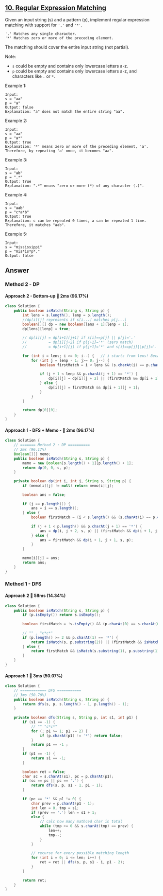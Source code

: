 ## [10. Regular Expression Matching](https://leetcode.com/problems/regular-expression-matching/)

Given an input string (s) and a pattern (p), implement regular expression matching with support for `'.'` and `'*'`.
```
'.' Matches any single character.
'*' Matches zero or more of the preceding element.
```
The matching should cover the entire input string (not partial).

Note:

- `s` could be empty and contains only lowercase letters a-z.
- `p` could be empty and contains only lowercase letters a-z, and characters like `.` or `*`.

Example 1:
```
Input:
s = "aa"
p = "a"
Output: false
Explanation: "a" does not match the entire string "aa".
```
Example 2:
```
Input:
s = "aa"
p = "a*"
Output: true
Explanation: '*' means zero or more of the preceding element, 'a'. Therefore, by repeating 'a' once, it becomes "aa".
```
Example 3:
```
Input:
s = "ab"
p = ".*"
Output: true
Explanation: ".*" means "zero or more (*) of any character (.)".
```
Example 4:
```
Input:
s = "aab"
p = "c*a*b"
Output: true
Explanation: c can be repeated 0 times, a can be repeated 1 time. Therefore, it matches "aab".
```
Example 5:
```
Input:
s = "mississippi"
p = "mis*is*p*."
Output: false
```

## Answer
### Method 2 - DP
#### Approach 2 - Bottom-up :rocket: 2ms (96.17%)
```java
class Solution {
    public boolean isMatch(String s, String p) {
        int lens = s.length(), lenp = p.length();
        //dp[i][j] represents if s[i...] matches p[j...]
        boolean[][] dp = new boolean[lens + 1][lenp + 1];
        dp[lens][lenp] = true;
        
        // dp[i][j] = dp[i+1][j+1] if s[i]==p[j] || p[j]='.'
        //          = dp[i][j+2] if p[j+1]='*' (zero match)
        //          = dp[i+1][j] if p[j+1]='*' and s[i]==p[j]||p[j]='.' (1 match)
        
        for (int i = lens; i >= 0; i--) {   // i starts from lens! Because if compare last char of s, we would need to compare i+1th with pattern
            for (int j = lenp - 1; j>= 0; j--) {
                boolean firstMatch = i < lens && (s.charAt(i) == p.charAt(j) || p.charAt(j) == '.');  // should verify i < lens first!
                
                if (j + 1 < lenp && p.charAt(j + 1) == '*') {
                    dp[i][j] = dp[i][j + 2] || (firstMatch && dp[i + 1][j]);
                } else {
                    dp[i][j] = firstMatch && dp[i + 1][j + 1];
                }
            }
        }
        
        return dp[0][0];
    }
}

```
#### Approach 1 - DFS + Memo - :rocket: 2ms (96.17%)
```java
class Solution {
    // ======= Method 2 : DP ==========
    // 2ms (96.17%)
    Boolean[][] memo;
    public boolean isMatch(String s, String p) {
        memo = new Boolean[s.length() + 1][p.length() + 1];
        return dp(0, 0, s, p);
    }
    
    private boolean dp(int i, int j, String s, String p) {
        if (memo[i][j] != null) return memo[i][j];
        
        boolean ans = false;
        
        if (j == p.length()) {
            ans = i == s.length();
        } else {
            boolean firstMatch = (i < s.length() && (s.charAt(i) == p.charAt(j) || p.charAt(j) == '.'));
            
            if (j + 1 < p.length() && p.charAt(j + 1) == '*') {
                ans = dp(i, j + 2, s, p) || (firstMatch && dp(i + 1, j, s, p));
            } else {
                ans = firstMatch && dp(i + 1, j + 1, s, p);
            }
        }
        
        memo[i][j] = ans;
        return ans;
    }
}
```
### Method 1 - DFS 
#### Approach 2 :turtle: 58ms (14.34%)
```java
class Solution {
    public boolean isMatch(String s, String p) {
        if (p.isEmpty()) return s.isEmpty();
        
        boolean firstMatch = !s.isEmpty() && (p.charAt(0) == s.charAt(0) || p.charAt(0) == '.');
        
        // "" , "c*c*"
        if (p.length() >= 2 && p.charAt(1) == '*') {
            return isMatch(s, p.substring(2)) || (firstMatch && isMatch(s.substring(1), p));
        } else {
            return firstMatch && isMatch(s.substring(1), p.substring(1));
        }
    }
}
```
#### Approach 1 :rabbit: 3ms (50.07%)
```java
class Solution {
    // ============ DFS ===========
    // 3ms (50.70%)
    public boolean isMatch(String s, String p) {
        return dfs(s, p, s.length() - 1, p.length() - 1);
    }
    
    private boolean dfs(String s, String p, int s1, int p1) {
        if (s1 == -1) {
            // "" "c*c*"
            for (; p1 >= 1; p1 -= 2) {
                if (p.charAt(p1) != '*') return false;
            }
            return p1 == -1 ;
        }
        if (p1 == -1) {
            return s1 == -1;
        }
        
        boolean ret = false;
        char sc = s.charAt(s1), pc = p.charAt(p1);
        if (sc == pc || pc == '.') {
            return dfs(s, p, s1 - 1, p1 - 1);
        }
        
        if (pc == '*' && p1 != 0) {
            char prev = p.charAt(p1 - 1);
            int len = 0, tmp = s1;
            if (prev == '.') len = s1 + 1;
            else {
                // calc how many mathced char in total
                while (tmp >= 0 && s.charAt(tmp) == prev) {
                    len++;
                    tmp--;
                }
            }
            
            // recurse for every possible matching length
            for (int i = 0; i <= len; i++) {
                ret = ret || dfs(s, p, s1 - i, p1 - 2);
            }
        }
        
        return ret;
    }
}
```
